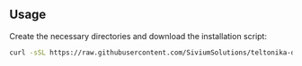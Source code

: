 Usage
-----

Create the necessary directories and download the installation script:

```bash
curl -sSL https://raw.githubusercontent.com/SiviumSolutions/teltonika-data-sender/main/install.sh | bash -s <mqtt_host> <mqtt_port> <device_id> <user> <password>
